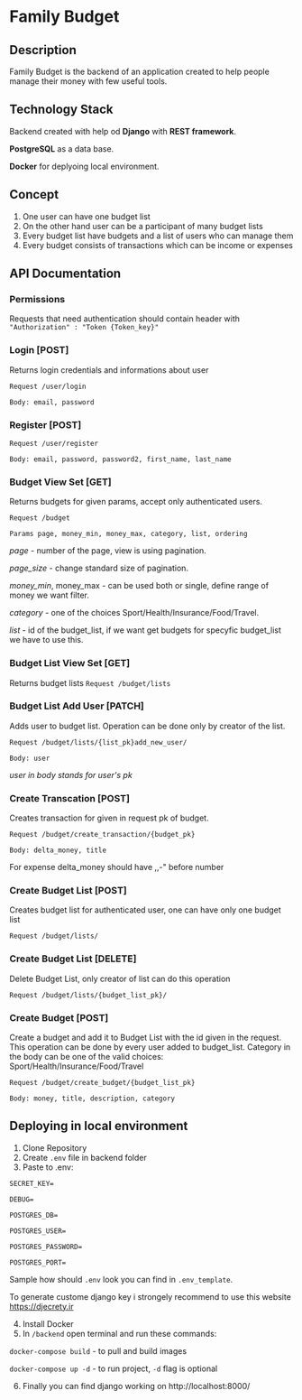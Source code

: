# Family Budget

## Description
Family Budget is the backend of an application created to help people manage their money with few useful tools.

## Technology Stack
Backend created with help od **Django** with **REST framework**.

**PostgreSQL** as a data base.

**Docker** for deplyoing local environment.

## Concept 
1. One user can have one budget list
2. On the other hand user can be a participant of many budget lists
3. Every budget list have budgets and a list of users who can manage them
4. Every budget consists of transactions which can be income or expenses

## API Documentation

### Permissions
Requests that need authentication should contain header with
`"Authorization" : "Token {Token_key}"`


### Login [POST]
Returns login credentials and informations about user

`Request /user/login`

`Body: email, password`

### Register [POST]

`Request /user/register`

`Body: email, password, password2, first_name, last_name`

### Budget View Set [GET]
Returns budgets for given params, accept only authenticated users.

`Request /budget`

`Params page, money_min, money_max, category, list, ordering`

*page* - number of the page, view is using pagination.

*page_size* - change standard size of pagination.

*money_min*, money_max - can be used both or single, define range of money we want filter.

*category* - one of the choices Sport/Health/Insurance/Food/Travel.

*list* - id of the budget_list, if we want get budgets for specyfic budget_list we have to use this.

### Budget List View Set [GET]
Returns budget lists
`Request /budget/lists`

### Budget List Add User [PATCH]
Adds user to budget list. Operation can be done only by creator of the list.

`Request /budget/lists/{list_pk}add_new_user/`

`Body: user` 

*user in body stands for user's pk*

### Create Transcation [POST]
Creates transaction for given in request pk of budget. 

`Request /budget/create_transaction/{budget_pk}`

`Body: delta_money, title`

For expense delta_money should have ,,-" before number

### Create Budget List [POST]
Creates budget list for authenticated user, one can have only one budget list

`Request /budget/lists/`

### Create Budget List [DELETE]
Delete Budget List, only creator of list can do this operation

`Request /budget/lists/{budget_list_pk}/`

### Create Budget [POST]
Create a budget and add it to Budget List with the id given in the request. This operation can be done by every user added to budget_list.
Category in the body can be one of the valid choices: Sport/Health/Insurance/Food/Travel

`Request /budget/create_budget/{budget_list_pk}`

`Body: money, title, description, category`

## Deploying in local environment
1. Clone Repository
2. Create `.env` file in backend folder
3. Paste to .env: 

`SECRET_KEY=`

`DEBUG=`

`POSTGRES_DB=`

`POSTGRES_USER=`

`POSTGRES_PASSWORD=`

`POSTGRES_PORT=`

Sample how should `.env` look you can find in `.env_template`. 

To generate custome django key i strongely recommend to use this website <a>https://djecrety.ir</a>

4. Install Docker
5. In `/backend` open terminal and run these commands:

`docker-compose build` - to pull and build images

`docker-compose up -d` - to run project, `-d` flag is optional

6. Finally you can find django working on <a>http://localhost:8000/</a>



